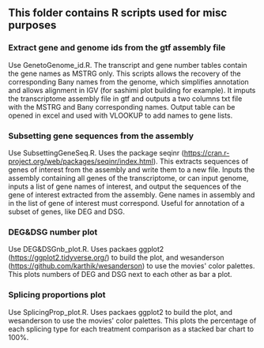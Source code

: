## This folder contains R scripts used for misc purposes

### Extract gene and genome ids from the gtf assembly file
Use GenetoGenome_id.R.
The transcript and gene number tables contain the gene names as MSTRG only.
This scripts allows the recovery of the corresponding Bany names from the genome, which simplifies annotation and allows alignment in IGV (for sashimi plot building for example).
It imputs the transcriptome assembly file in gtf and outputs a two columns txt file with the MSTRG and Bany corresponding names. 
Output table can be opened in excel and used with VLOOKUP to add names to gene lists.

### Subsetting gene sequences from the assembly 
Use SubsettingGeneSeq.R.
Uses the package seqinr (https://cran.r-project.org/web/packages/seqinr/index.html).
This extracts sequences of genes of interest from the assembly and write them to a new file.
Inputs the assembly containing all genes of the transcriptome, or can input genome, inputs a list of gene names of interest, and output the sequences of the gene of interest extracted from the assembly.
Gene names in assembly and in the list of gene of interest must correspond. 
Useful for annotation of a subset of genes, like DEG and DSG.

### DEG&DSG number plot
Use DEG&DSGnb_plot.R.
Uses packaes ggplot2 (https://ggplot2.tidyverse.org/) to build the plot, and wesanderson (https://github.com/karthik/wesanderson) to use the movies' color palettes.
This plots numbers of DEG and DSG next to each other as bar a plot. 

### Splicing proportions plot
Use SplicingProp_plot.R.
Uses packaes ggplot2 to build the plot, and wesanderson to use the movies' color palettes.
This plots the percentage of each splicing type for each treatment comparison as a stacked bar chart to 100%. 
